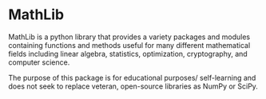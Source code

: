 MathLib
=======

MathLib is a python library that provides a variety packages and
modules containing functions and methods useful for many different
mathematical fields including linear algebra, statistics, optimization,
cryptography, and computer science.

The purpose of this package is for educational purposes/ self-learning
and does not seek to replace veteran, open-source libraries as NumPy 
or SciPy.
